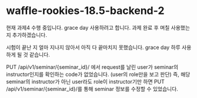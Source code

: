 # waffle-rookies-18.5-backend-2

현재 과제4 수행 중입니다. grace day 사용하려고 합니다. 과제 완료 후 며칠 사용했는지 추가하겠습니다.


시험이 끝난 지 얼마 지나지 않아서 아직 다 끝마치지 못했습니다. grace day 하루 사용하게 될 것 같습니다.





PUT /api/v1/seminar/{seminar_id}/
에서 request를 날린 user가 seminar의 instructor인지를 확인하는 code가 없었습니다. (user의 role만을 보고 판단)
즉, 해당 seminar의 instructor가 아닌 user라도 role이 instructor기만 하면 PUT /api/v1/seminar/{seminar_id}/를 통해 seminar 정보를 수정할 수 있었습니다.
